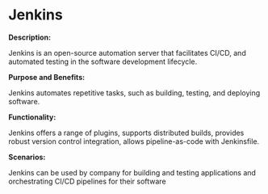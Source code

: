 # Jenkins

**Description:** 

Jenkins is an open-source automation server that facilitates CI/CD, and automated testing in the software development lifecycle.

**Purpose and Benefits:** 

Jenkins automates repetitive tasks, such as building, testing, and deploying software.

**Functionality:**

Jenkins offers a range of plugins, supports distributed builds, provides robust version control integration, allows pipeline-as-code with Jenkinsfile.

**Scenarios:**

Jenkins can be used by company for building and testing applications and orchestrating CI/CD pipelines for their software 
